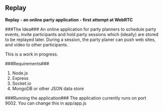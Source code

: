 
## Replay

**Replay - an online party application - first attempt at WebRTC**

###The Idea###
An online application for party planners to schedule party events, invite 
participants and hold party sessions which (ideally) are stored to be 
replayed later. During a session, the party planer can push web sites, 
and video to other participants.

This is a work in progress.

###Requirements###
1. Node.js 
2. Express
3. Socket.io
4. MongoDB or other JSON data store

###Running the application###
The application currently runs on port 9002. You can change this in app/app.js
